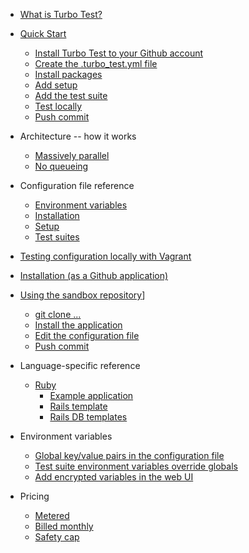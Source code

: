 * [What is Turbo Test?](intro/what-is-turbo-test.md)

* [Quick Start](quick-start/intro.md)
    * [Install Turbo Test to your Github account](quick-start/installation.md)
    * [Create the .turbo_test.yml file](quick-start/create-yaml-file.md)
    * [Install packages](quick-start/install-packages.md)
    * [Add setup](quick-start/add-setup.md)
    * [Add the test suite](quick-start/add-test-suite.md)
    * [Test locally](quick-start/test-locally.md)
    * [Push commit](quick-start/push-commit.md)

* Architecture -- how it works
    * [Massively parallel](architecture/massively-parallel.md)
    * [No queueing](architecture/no-queueing.md)
    
    
* Configuration file reference
    * [Environment variables](config-file/env-vars.md)
    * [Installation](config-file/installation.md)
    * [Setup](config-file/setup.md)
    * [Test suites](config-file/test-suites.md)

* [Testing configuration locally with Vagrant](vagrant/testing-configuration-locally-with-vagrant.md)

* [Installation (as a Github application)](github-app/installation.md)

* [Using the sandbox repository](sandbox/sandbox-intro.md)]
    * [git clone ...](sandbox/git-clone.md)
    * [Install the application](sandbox/install-application.md)
    * [Edit the configuration file](sandbox/edit-config-file.md)
    * [Push commit](sandbox/push-commit.md)
    
* Language-specific reference
    * [Ruby](lang/ruby.md)
        * [Example application](lang/ruby-example-app.md)
        * [Rails template](lang/ruby-rails-template.md)
        * [Rails DB templates](lang/ruby-rails-db-templates.md)
        
* Environment variables
    * [Global key/value pairs in the configuration file](env-vars/kv-pairs.md)
    * [Test suite environment variables override globals](env-vars/global-ovverrides.md)
    * [Add encrypted variables in the web UI](env-vars/encrypted-variables.md)
    
* Pricing
    * [Metered](pricing/metered.md)
    * [Billed monthly](pricing/billed-monthly.md)
    * [Safety cap](pricing/safety-cap.md)
    